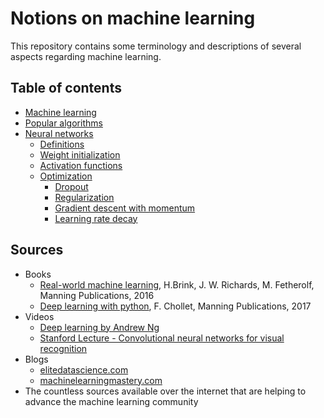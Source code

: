 # Notions on machine learning

This repository contains some terminology and descriptions of several aspects regarding machine learning.

## Table of contents

* [Machine learning](01_machine_learning.md)
* [Popular algorithms]()
* [Neural networks]()
    * [Definitions]()
    * [Weight initialization]()
    * [Activation functions](03_NN_activations.md)
    * [Optimization]()
        * [Dropout]()
        * [Regularization]()
        * [Gradient descent with momentum]()
        * [Learning rate decay]()

## Sources

* Books
    * [Real-world machine learning](https://www.manning.com/books/real-world-machine-learning), H.Brink, J. W. Richards, M. Fetherolf, Manning Publications, 2016
    * [Deep learning with python](https://www.manning.com/books/deep-learning-with-python), F. Chollet, Manning Publications, 2017
* Videos
    * [Deep learning by Andrew Ng](https://www.youtube.com/playlist?list=PLBAGcD3siRDguyYYzhVwZ3tLvOyyG5k6K)
    * [Stanford Lecture - Convolutional neural networks for visual recognition](https://www.youtube.com/playlist?list=PL3FW7Lu3i5JvHM8ljYj-zLfQRF3EO8sYv)
* Blogs
    *  [elitedatascience.com](https://elitedatascience.com/learn-machine-learning)
    *  [machinelearningmastery.com](https://machinelearningmastery.com/blog/)
* The countless sources available over the internet that are helping to advance the machine learning community
